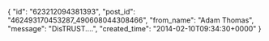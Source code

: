 {
   "id": "623212094381393",
   "post_id": "462493170453287_490608044308466",
   "from_name": "Adam Thomas",
   "message": "DisTRUST....",
   "created_time": "2014-02-10T09:34:30+0000"
 }
